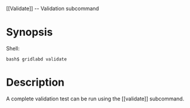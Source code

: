 [[Validate]] -- Validation subcommand

# Synopsis
Shell:
~~~
bash$ gridlabd validate
~~~

# Description

A complete validation test can be run using the [[validate]] subcommand.

